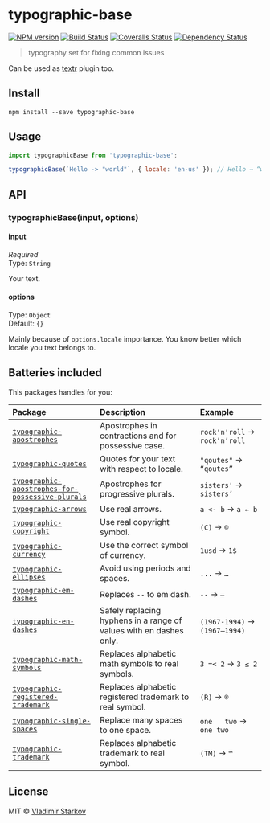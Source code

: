 # typographic-base

[![NPM version][npm-image]][npm-url]
[![Build Status][travis-image]][travis-url]
[![Coveralls Status][coveralls-image]][coveralls-url]
[![Dependency Status][depstat-image]][depstat-url]

> typography set for fixing common issues

Can be used as [textr](https://github.com/shuvalov-anton/textr) plugin too.

## Install

    npm install --save typographic-base

## Usage

```js
import typographicBase from 'typographic-base';

typographicBase(`Hello -> "world"`, { locale: 'en-us' }); // Hello → “world”
```

## API

### typographicBase(input, options)

#### input

*Required*  
Type: `String`

Your text.

#### options

Type: `Object`  
Default: `{}`

Mainly because of `options.locale` importance. You know better which locale you text belongs to.

## Batteries included

This packages handles for you:

| Package           | Description                     | Example              |
| :---------------- | :------------------------------ | :------------------- |
| [`typographic-apostrophes`][apostrophes] | Apostrophes in contractions and for possessive case. | `rock'n'roll` → `rock’n’roll` |
| [`typographic-quotes`][quotes] |  Quotes for your text with respect to locale. | `"qoutes"` → `“qoutes”` |
| [`typographic-apostrophes-for-possessive-plurals`][plurals] | Apostrophes for progressive plurals. | `sisters'` → `sisters’` |
| [`typographic-arrows`][arrows] | Use real arrows. | `a <- b` → `a ← b` |
| [`typographic-copyright`][copyright] | Use real copyright symbol. | `(C)` → `©` |
| [`typographic-currency`][currency] | Use the correct symbol of currency. | `1usd` → `1$` |
| [`typographic-ellipses`][ellipses] | Avoid using periods and spaces. | `...` → `…` |
| [`typographic-em-dashes`][em] | Replaces `--` to em dash. | `--` → `—` |
| [`typographic-en-dashes`][en] | Safely replacing hyphens in a range of values with en dashes only. | `(1967-1994)` → `(1967–1994)` |
| [`typographic-math-symbols`][math] | Replaces alphabetic math symbols to real symbols. | `3 =< 2` → `3 ≤ 2` |
| [`typographic-registered-trademark`][registered] | Replaces alphabetic registered trademark to real symbol. | `(R)` → `®` |
| [`typographic-single-spaces`][spaces] | Replace many spaces to one space. | `one   two` → `one two` |
| [`typographic-trademark`][trademark] | Replaces alphabetic trademark to real symbol. | `(TM)` → `™` |

## License

MIT © [Vladimir Starkov](https://iamstarkov.com)


[apostrophes]: https://github.com/iamstarkov/typographic-apostrophes
[quotes]: https://github.com/iamstarkov/typographic-quotes
[plurals]: https://github.com/iamstarkov/typographic-apostrophes-for-possessive-plurals
[arrows]: https://github.com/andrepolischuk/typographic-arrows
[copyright]: https://github.com/iamstarkov/typographic-copyright
[currency]: https://github.com/talgautb/typographic-currency
[ellipses]: https://github.com/iamstarkov/typographic-ellipses
[em]: https://github.com/iamstarkov/typographic-em-dashes
[en]: https://github.com/iamstarkov/typographic-en-dashes
[math]: https://github.com/iamstarkov/typographic-math-symbols
[registered]: https://github.com/iamstarkov/typographic-registered-trademark
[spaces]: https://github.com/iamstarkov/typographic-single-spaces
[trademark]: https://www.npmjs.com/package/typographic-trademark

[npm-url]: https://npmjs.org/package/typographic-base
[npm-image]: https://img.shields.io/npm/v/typographic-base.svg?style=flat-square

[travis-url]: https://travis-ci.org/iamstarkov/typographic-base
[travis-image]: https://img.shields.io/travis/iamstarkov/typographic-base.svg?style=flat-square

[coveralls-url]: https://coveralls.io/r/iamstarkov/typographic-base
[coveralls-image]: https://img.shields.io/coveralls/iamstarkov/typographic-base.svg?style=flat-square

[depstat-url]: https://david-dm.org/iamstarkov/typographic-base
[depstat-image]: https://david-dm.org/iamstarkov/typographic-base.svg?style=flat-square
